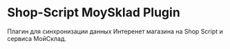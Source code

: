 # Shop-Script MoySklad Plugin
Плагин для синхронизации данных Интеренет магазина на Shop Script и сервиса МойСклад.

